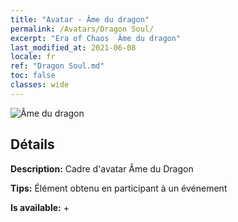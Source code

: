 ```yaml
---
title: "Avatar - Âme du dragon"
permalink: /Avatars/Dragon Soul/
excerpt: "Era of Chaos  Âme du dragon"
last_modified_at: 2021-06-08
locale: fr
ref: "Dragon Soul.md"
toc: false
classes: wide
---
```

 ![Âme du dragon](/images/a/avatarFrame_52.png)

## Détails

 **Description:** Cadre d'avatar Âme du Dragon 

 **Tips:** Élément obtenu en participant à un événement 

 **Is available:**  + 

